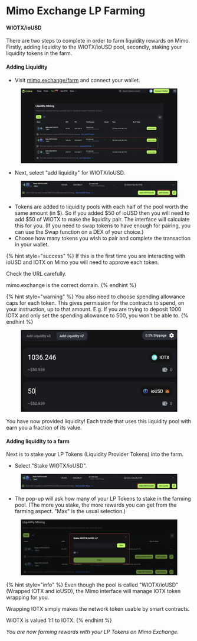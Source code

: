 # Mimo Exchange LP Farming

#### WIOTX/ioUSD

There are two steps to complete in order to farm liquidity rewards on Mimo. Firstly, adding liquidity to the WIOTX/ioUSD pool, secondly, staking your liquidity tokens in the farm.

#### Adding Liquidity

* Visit [mimo.exchange/farm](https://mimo.exchange/farm) and connect your wallet.

<figure><img src="../../.gitbook/assets/Screenshot 2024-11-29 at 10.40.41 (1).png" alt=""><figcaption></figcaption></figure>

* Next, select "add liquidity" for WIOTX/ioUSD.

<figure><img src="../../.gitbook/assets/Screenshot 2024-11-29 at 10.45.40.png" alt=""><figcaption></figcaption></figure>

* Tokens are added to liquidity pools with each half of the pool worth the same amount (in $). So if you added $50 of ioUSD then you will need to add $50 of WIOTX to make the liquidity pair. The interface will calculate this for you. (If you need to swap tokens to have enough for pairing, you can use the Swap function on a DEX of your choice.)
* Choose how many tokens you wish to pair and complete the transaction in your wallet.

{% hint style="success" %}
If this is the first time you are interacting with ioUSD and IOTX on Mimo you will need to approve each token.

Check the URL carefully.

mimo.exchange is the correct domain.
{% endhint %}

{% hint style="warning" %}
You also need to choose spending allowance caps for each token. This gives permission for the contracts to spend, on your instruction, up to that amount. E.g. If you are trying to deposit 1000 IOTX and only set the spending allowance to 500, you won't be able to.
{% endhint %}

<figure><img src="../../.gitbook/assets/Screenshot 2024-11-29 at 10.51.56 (2).png" alt=""><figcaption></figcaption></figure>

You have now provided liquidity! Each trade that uses this liquidity pool with earn you a fraction of its value.

#### Adding liquidity to a farm

Next is to stake your LP Tokens (Liquidity Provider Tokens) into the farm.

* Select "Stake WIOTX/ioUSD".

<figure><img src="../../.gitbook/assets/Screenshot 2024-11-29 at 11.02.45.png" alt=""><figcaption></figcaption></figure>

* The pop-up will ask how many of your LP Tokens to stake in the farming pool. (The more you stake, the more rewards you can get from the farming aspect. "Max" is the usual selection.)

<figure><img src="../../.gitbook/assets/Screenshot 2024-11-29 at 11.05.02.png" alt=""><figcaption></figcaption></figure>

{% hint style="info" %}
Even though the pool is called "WIOTX/ioUSD" (Wrapped IOTX and ioUSD), the Mimo interface will manage IOTX token wrapping for you.

Wrapping IOTX simply makes the network token usable by smart contracts.

WIOTX is valued 1:1 to IOTX.
{% endhint %}

_You are now farming rewards with your LP Tokens on Mimo Exchange._
